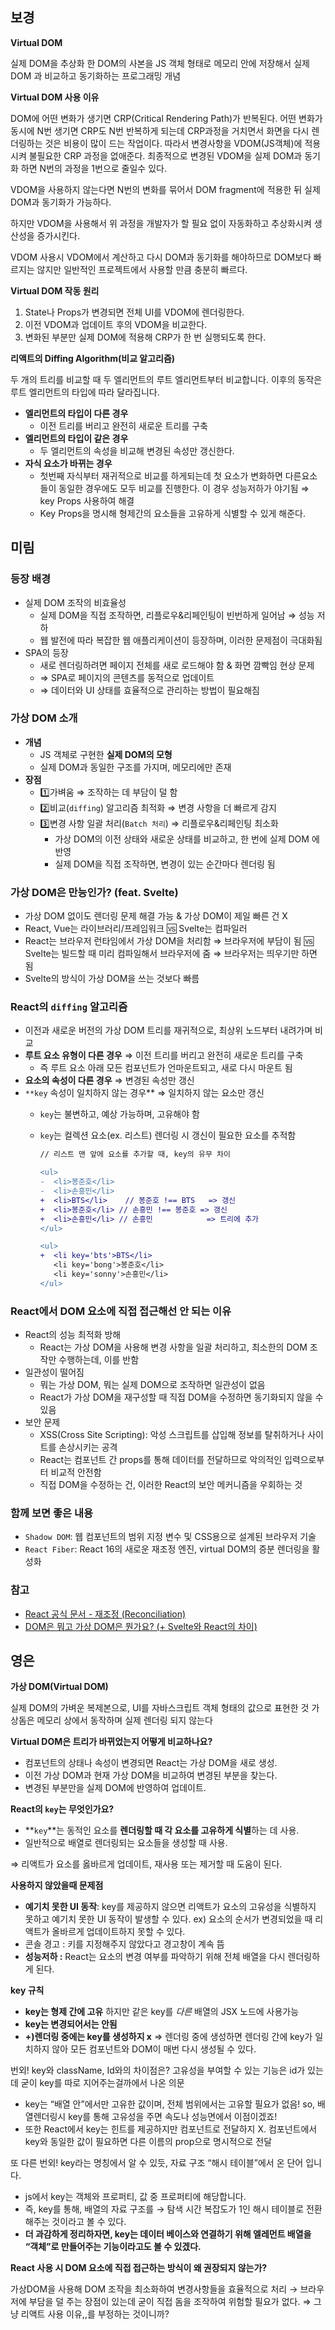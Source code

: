 
## 보경

**Virtual DOM**

실제 DOM을 추상화 한  DOM의 사본을 JS 객체 형태로 메모리 안에 저장해서 실제 DOM 과 비교하고 동기화하는 프로그래밍 개념

**Virtual DOM 사용 이유**

DOM에 어떤 변화가 생기면 CRP(Critical Rendering Path)가 반복된다. 어떤 변화가 동시에 N번 생기면 CRP도 N번 반복하게 되는데 CRP과정을 거치면서 화면을 다시 렌더링하는 것은 비용이 많이 드는 작업이다. 따라서 변경사항을 VDOM(JS객체)에 적용시켜 불필요한 CRP 과정을 없애준다. 최종적으로 변경된 VDOM을 실제 DOM과 동기화 하면 N번의 과정을 1번으로 줄일수 있다.

VDOM을 사용하지 않는다면 N번의 변화를 묶어서 DOM fragment에 적용한 뒤 실제 DOM과 동기화가 가능하다.

하지만 VDOM을 사용해서 위 과정을 개발자가 할 필요 없이 자동화하고 추상화시켜 생산성을 증가시킨다.

VDOM 사용시 VDOM에서 계산하고 다시 DOM과 동기화를 해야하므로 DOM보다 빠르지는 않지만 일반적인 프로젝트에서 사용할 만큼 충분히 빠르다.

**Virtual DOM 작동 원리**

1. State나 Props가 변경되면 전체 UI를 VDOM에 렌더링한다.
2. 이전 VDOM과 업데이트 후의 VDOM을 비교한다.
3. 변화된 부분만 실제 DOM에 적용해  CRP가 한 번 실행되도록 한다.

**리액트의 Diffing Algorithm(비교 알고리즘)**

두 개의 트리를 비교할 때 두 엘리먼트의 루트 엘리먼트부터 비교합니다. 이후의 동작은 루트 엘리먼트의 타입에 따라 달라집니다.

- **엘리먼트의 타입이 다른 경우**
    - 이전 트리를 버리고 완전히 새로운 트리를 구축
- **엘리먼트의 타입이 같은 경우**
    - 두 엘리먼트의 속성을 비교해 변경된 속성만 갱신한다.
- **자식 요소가 바뀌는 경우**
    - 첫번째 자식부터 재귀적으로 비교를 하게되는데 첫 요소가 변화하면 다른요소들이 동일한 경우에도 모두 비교를 진행한다. 이 경우 성능저하가 야기됨 ⇒ key Props 사용하여 해결
    - Key Props을 명시해 형제간의 요소들을 고유하게 식별할 수 있게 해준다.

## 미림

### 등장 배경

- 실제 DOM 조작의 비효율성
    - 실제 DOM을 직접 조작하면, 리플로우&리페인팅이 빈번하게 일어남 ⇒ 성능 저하
    - 웹 발전에 따라 복잡한 웹 애플리케이션이 등장하며, 이러한 문제점이 극대화됨
- SPA의 등장
    - 새로 렌더링하려면 페이지 전체를 새로 로드해야 함 & 화면 깜빡임 현상 문제
    - ⇒ SPA로 페이지의 콘텐츠를 동적으로 업데이트
    - ⇒ 데이터와 UI 상태를 효율적으로 관리하는 방법이 필요해짐

### 가상 DOM 소개

- **개념**
    - JS 객체로 구현한 **실제 DOM의 모형**
    - 실제 DOM과 동일한 구조를 가지며, 메모리에만 존재
- **장점**
    - 1️⃣가벼움 ⇒ 조작하는 데 부담이 덜 함
    - 2️⃣비교(`diffing`) 알고리즘 최적화 ⇒ 변경 사항을 더 빠르게 감지
    - 3️⃣변경 사항 일괄 처리(`Batch 처리`) ⇒ 리플로우&리페인팅 최소화
        - 가상 DOM의 이전 상태와 새로운 상태를 비교하고, 한 번에 실제 DOM 에 반영
        - 실제 DOM을 직접 조작하면, 변경이 있는 순간마다 렌더링 됨

### 가상 DOM은 만능인가? (feat. Svelte)

- 가상 DOM 없이도 렌더링 문제 해결 가능 & 가상 DOM이 제일 빠른 건 X
- React, Vue는 라이브러리/프레임워크 🆚 Svelte는 컴파일러
- React는 브라우저 런타임에서 가상 DOM을 처리함 ⇒ 브라우저에 부담이 됨
🆚 Svelte는 빌드할 때 미리 컴파일해서 브라우저에 줌 ⇒ 브라우저는 띄우기만 하면 됨
- Svelte의 방식이 가상 DOM을 쓰는 것보다 빠름

### React의 `diffing` 알고리즘

- 이전과 새로운 버전의 가상 DOM 트리를 재귀적으로, 최상위 노드부터 내려가며 비교
- **루트 요소 유형이 다른 경우** ⇒ 이전 트리를 버리고 완전히 새로운 트리를 구축
    - 즉 루트 요소 아래 모든 컴포넌트가 언마운트되고, 새로 다시 마운트 됨
- **요소의 속성이 다른 경우** ⇒ 변경된 속성만 갱신
- `**key` 속성이 일치하지 않는 경우** ⇒ 일치하지 않는 요소만 갱신
    - `key`는 불변하고, 예상 가능하며, 고유해야 함
    - `key`는 컬렉션 요소(ex. 리스트) 렌더링 시 갱신이 필요한 요소를 추적함
        
        ```diff
        // 리스트 맨 앞에 요소를 추가할 때, key의 유무 차이
        
        <ul>
        -  <li>봉준호</li>
        -  <li>손흥민</li>
        +  <li>BTS</li>    // 봉준호 !== BTS   => 갱신
        +  <li>봉준호</li> // 손흥민 !== 봉준호 => 갱신
        +  <li>손흥민</li> // 손흥민            => 트리에 추가
        </ul>
        
        <ul>
        +  <li key='bts'>BTS</li>
           <li key='bong'>봉준호</li>
           <li key='sonny'>손흥민</li>
        </ul>
        ```
        

### React에서 DOM 요소에 직접 접근해선 안 되는 이유

- React의 성능 최적화 방해
    - React는 가상 DOM을 사용해 변경 사항을 일괄 처리하고, 최소한의 DOM 조작만 수행하는데, 이를 반함
- 일관성이 떨어짐
    - 뭐는 가상 DOM, 뭐는 실제 DOM으로 조작하면 일관성이 없음
    - React가 가상 DOM을 재구성할 때 직접 DOM을 수정하면 동기화되지 않을 수 있음
- 보안 문제
    - XSS(Cross Site Scripting): 악성 스크립트를 삽입해 정보를 탈취하거나 사이트를 손상시키는 공격
    - React는 컴포넌트 간 props를 통해 데이터를 전달하므로 악의적인 입력으로부터 비교적 안전함
    - 직접 DOM을 수정하는 건, 이러한 React의 보안 메커니즘을 우회하는 것

### 함께 보면 좋은 내용

- `Shadow DOM`: 웹 컴포넌트의 범위 지정 변수 및 CSS용으로 설계된 브라우저 기술
- `React Fiber`: React 16의 새로운 재조정 엔진, virtual DOM의 증분 렌더링을 활성화

### 참고

- [React 공식 문서 - 재조정 (Reconciliation)](https://ko.legacy.reactjs.org/docs/reconciliation.html)
- [DOM은 뭐고 가상 DOM은 뭔가요? (+ Svelte와 React의 차이)](https://www.youtube.com/watch?v=1ojA5mLWts8)

## 영은

**가상 DOM(Virtual DOM)**

실제 DOM의 가벼운 복제본으로, UI를 자바스크립트 객체 형태의 값으로 표현한 것
가상돔은 메모리 상에서 동작하며 실제 렌더링 되지 않는다

**Virtual DOM은 트리가 바뀌었는지 어떻게 비교하나요?**

- 컴포넌트의 상태나 속성이 변경되면 React는 가상 DOM을 새로 생성.
- 이전 가상 DOM과 현재 가상 DOM을 비교하여 변경된 부분을 찾는다.
- 변경된 부분만을 실제 DOM에 반영하여 업데이트.

**React의 `key`는 무엇인가요?**

- **`key`**는 동적인 요소를 **렌더링할 때 각 요소를 고유하게 식별**하는 데 사용.
- 일반적으로 배열로 렌더링되는 요소들을 생성할 때 사용.

⇒ 리액트가 요소를 옳바르게 업데이트, 재사용 또는 제거할 때 도움이 된다.

**사용하지 않았을때 문제점**

- **예기치 못한 UI 동작**: key를 제공하지 않으면 리액트가 요소의 고유성을 식별하지 못하고 예기치 못한 UI 동작이 발생할 수 있다. 
ex) 요소의 순서가 변경되었을 때 리액트가 올바르게 업데이트하지 못할 수 있다.
- 콘솔 경고 : 키를 지정해주지 않았다고 경고창이 계속 뜸
- **성능저하 :** React는 요소의 변경 여부를 파악하기 위해 전체 배열을 다시 렌더링하게 된다.

**key 규칙**

- **key는 형제 간에 고유** 
하지만 같은 key를 *다른* 배열의 JSX 노드에 사용가능
- **key는 변경되어서는 안됨**
- **+)렌더링 중에는 key를 생성하지 x**
⇒ 렌더링 중에 생성하면 렌더링 간에 key가 일치하지 않아 모든 컴포넌트와 DOM이 매번 다시 생성될 수 있다.

번외! key와 className, Id와의 차이점은?
고유성을 부여할 수 있는 기능은 id가 있는데 굳이 key를 따로 지어주는걸까에서 나온 의문

- key는 “배열 안”에서만 고유한 값이며, 전체 범위에서는 고유할 필요가 없음! so, 배열렌더링시 key를 통해 고유성을 주면 속도나 성능면에서 이점이겠죠!
- 또한 React에서 key는 힌트를 제공하지만 컴포넌트로 전달하지 X. 컴포넌트에서 key와 동일한 값이 필요하면 다른 이름의 prop으로 명시적으로 전달

또 다른 번외! key라는 명칭에서 알 수 있듯, 자료 구조 “해시 테이블”에서 온 단어 입니다.

- js에서 key는 객체와 프로퍼티, 값 중 프로퍼티에 해당합니다.
- 즉, key를 통해, 배열의 자료 구조를 → 탐색 시간 복잡도가 1인 해시 테이블로 전환해주는 것이라고 볼 수 있다.
- **더 과감하게 정리하자면, key는 데이터 베이스와 연결하기 위해 엘레먼트 배열을 “객체”로 만들어주는 기능이라고도 볼 수 있겠다.**

**React 사용 시 DOM 요소에 직접 접근하는 방식이 왜 권장되지 않는가?**

가상DOM을 사용해 DOM 조작을 최소화하여 변경사항들을 효율적으로 처리 → 브라우저에 부담을 덜 주는 장점이 있는데 굳이 직접 돔을 조작하여 위험할 필요가 없다. ⇒ 그냥 리액트 사용 이유,,를 부정하는 것이니까?
